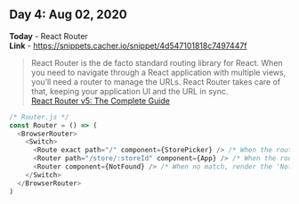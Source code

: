 ## Day 4: Aug 02, 2020
**Today** - React Router  
**Link** - https://snippets.cacher.io/snippet/4d547101818c7497447f  

> React Router is the de facto standard routing library for React. When you need to navigate through a React application with multiple views, you’ll need a router to manage the URLs. React Router takes care of that, keeping your application UI and the URL in sync.  
[React Router v5: The Complete Guide](https://www.sitepoint.com/react-router-complete-guide/)

```js
/* Router.js */
const Router = () => (
  <BrowserRouter>
    <Switch>
      <Route exact path="/" component={StorePicker} /> /* When the route is exact '/', render the 'StorePicker' component */
      <Router path="/store/:storeId" component={App} /> /* When the route is 'xx/store/xx', render the 'App' component */
      <Router component={NotFound} /> /* When no match, render the 'NotFound' component */
    </Switch>
  </BrowserRouter>
)
```
